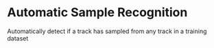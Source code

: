 # Automatic Sample Recognition
Automatically detect if a track has sampled from any track in a training dataset
